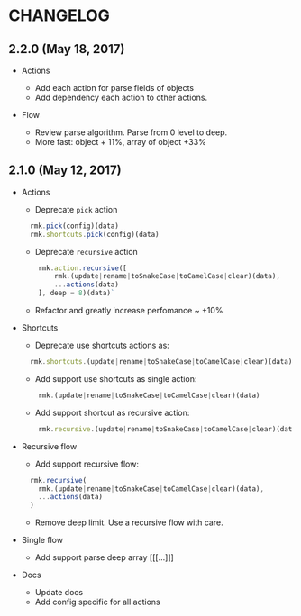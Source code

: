 # CHANGELOG
## 2.2.0 (May 18, 2017)
* Actions
    * Add each action for parse fields of objects
    * Add dependency each action to other actions.
    
* Flow
    * Review parse algorithm. Parse from 0 level to deep.
    * More fast: object + 11%, array of object +33%
    
## 2.1.0 (May 12, 2017)

* Actions
    * Deprecate `pick` action
    ```js
      rmk.pick(config)(data)
      rmk.shortcuts.pick(config)(data)
    ```
    * Deprecate `recursive` action 
    ```js 
        rmk.action.recursive([
            rmk.(update|rename|toSnakeCase|toCamelCase|clear)(data),
            ...actions(data)
        ], deep = 8)(data)` 
    ```
    * Refactor and greatly increase perfomance ~ +10%

* Shortcuts
   * Deprecate use shortcuts actions as:
    ```js
      rmk.shortcuts.(update|rename|toSnakeCase|toCamelCase|clear)(data)
    ```
   * Add support use shortcuts as single action:
   ```js 
       rmk.(update|rename|toSnakeCase|toCamelCase|clear)(data)
   ```
   * Add support shortcut as recursive action:
    ```js 
        rmk.recursive.(update|rename|toSnakeCase|toCamelCase|clear)(data)
    ```
  
    
* Recursive flow
      
  * Add support recursive flow: 
  ```js
    rmk.recursive(
      rmk.(update|rename|toSnakeCase|toCamelCase|clear)(data),
      ...actions(data)
    )
  ```
  * Remove deep limit. Use a recursive flow with care.

* Single flow
    * Add support parse deep array [[[...]]]
 
* Docs
    * Update docs
    * Add config specific for all actions